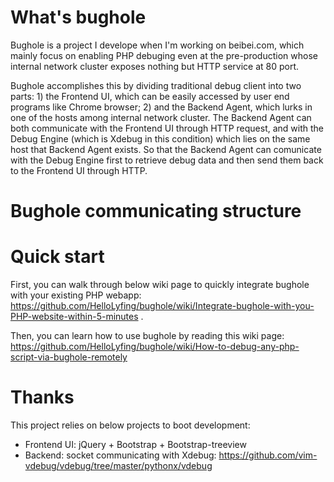 # What's bughole

Bughole is a project I develope when I'm working on beibei.com, which mainly focus on enabling PHP debuging even at the pre-production whose internal network cluster exposes nothing but HTTP service at 80 port. 

Bughole accomplishes this by dividing traditional debug client into two parts: 1) the Frontend UI, which can be easily accessed by user end programs like Chrome browser; 2) and the Backend Agent, which lurks in one of the hosts among internal network cluster. The Backend Agent can both communicate with the Frontend UI through HTTP request, and with the Debug Engine (which is Xdebug in this condition) which lies on the same host that Backend Agent exists. So that the Backend Agent can comunicate with the Debug Engine first to retrieve debug data and then send them back to the Frontend UI through HTTP.

# Bughole communicating structure



# Quick start
First, you can walk through below wiki page to quickly integrate bughole with your existing PHP webapp: https://github.com/HelloLyfing/bughole/wiki/Integrate-bughole-with-you-PHP-website-within-5-minutes .

Then, you can learn how to use bughole by reading this wiki page: https://github.com/HelloLyfing/bughole/wiki/How-to-debug-any-php-script-via-bughole-remotely


# Thanks
This project relies on below projects to boot development:
 - Frontend UI: jQuery + Bootstrap + Bootstrap-treeview
 - Backend: socket communicating with Xdebug: https://github.com/vim-vdebug/vdebug/tree/master/pythonx/vdebug
 
